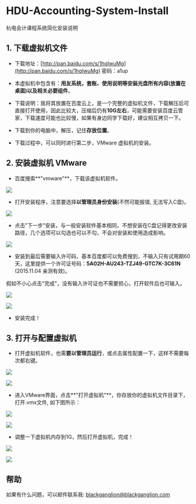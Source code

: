 # HDU-Accounting-System-Install
杭电会计课程系统简化安装说明

## 1. 下载虚拟机文件

* 下载地址：[http://pan.baidu.com/s/1hqIwuMg](http://pan.baidu.com/s/1hqIwuMg)  密码：a1up

* 本虚拟机中包含有：**用友系统，套账、使用说明等安装光盘所有内容(放置在桌面)以及相关必要组件**。

* 下载说明：我将其放置在百度云上，是一个完整的虚拟机文件，下载解压后可直接打开使用，因此比较大，压缩后仍有**10G左右**，可能需要安装百度云管家，下载速度可能也比较慢，如果有身边同学下载好，建议相互拷贝一下。

* 下载到你的电脑中，解压，记住**存放位置**。

* 下载过程中，可以同时进行第二步，VMware 虚拟机的安装。

## 2. 安装虚拟机 VMware

* 百度搜索**"vmware"**，下载该虚拟机软件。

![](images/1.png)

* 打开安装程序，注意要选择**以管理员身份安装**(不然可能报错, 无法写入C盘)。

![](images/2.png)

* 点击"下一步"安装，与一般安装软件基本相同，不想安装在C盘记得更改安装路径，几个选项可以勾选也可以不勾，不会对安装和使用造成影响。

![](images/3.png)

* 安装到最后需要输入许可码，基本百度都可以免费搜到，不输入只有试用期60天，这里提供一个许可证号码：**5A02H-AU243-TZJ49-GTC7K-3C61N** (2015.11.04 亲测有效)。

假如不小心点击"完成"，没有输入许可证也不需要担心，打开软件后也可输入。

![](images/11.png)

![](images/4.png)

* 安装完成！


## 3. 打开与配置虚拟机

* 打开虚拟机软件，也需**要以管理员运行**，或点击属性配置一下，这样不需要每次都右键。

![](images/5.png)

![](images/6.png)

* 进入VMware界面，点击**"打开虚拟机"**，你存放你的虚拟机文件目录下，打开.vmx文件, 如下图所示：

![](images/7.png)

![](images/8.png)

* 调整一下虚拟机内存到1G，然后打开虚拟机，完成！

![](images/9.png)

![](images/10.png)


## 帮助

如果有什么问题，可以邮件联系我: blackganglion@blackganglion.com
